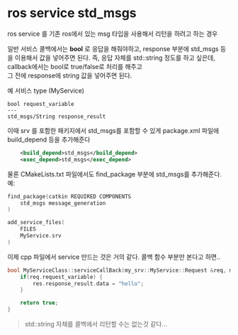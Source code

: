 # ros service std_msgs
ros service 를 기존 ros에서 있는 msg 타입을 사용해서 리턴을 하려고 하는 경우   

일반 서비스 콜백에서는 **bool** 로 응답을 해줘야하고, response 부분에 std_msgs 등을 이용해서 값을 넣어주면 된다. 
즉, 응답 자체를 std::string 정도를 하고 싶은데, callback에서는 bool로 true/false로 처리를 해주고  
그 전에 response에 string 값을 넣어주면 된다. 

예 서비스 type (MyService)
```
bool request_variable
---
std_msgs/String response_result
```

이때 srv 를 포함한 패키지에서 std_msgs를 포함할 수 있게 package.xml 파일에 build_depend 등을 추가해준다   
```xml
    <build_depend>std_msgs</build_depend>
    <exec_depend>std_msgs</exec_depend>
```

물론 CMakeLists.txt 파일에서도 find_package 부분에 std_msgs를 추가해준다. 
예:  
```c
find_package(catkin REQUIRED COMPONENTS
    std_msgs message_generation
)

add_service_files(
    FILES
    MyService.srv
)
```

이제 cpp 파일에서 service 만드는 것은 거의 같다.  콜백 함수 부분만 본다고 하면..   

```cpp
bool MyServiceClass::serviceCallBack(my_srv::MyService::Request &req, my_srv::MyService::Response &res) {
    if(req.request_variable) {
        res.response_result.data = "hello";
    }

    return true;
}
```

> std::string 자체를 콜백에서 리턴할 수는 없는것 같다...


